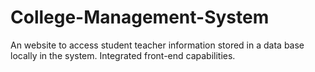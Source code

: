 # College-Management-System
An website to access student teacher information stored in a data base locally in the system. Integrated front-end capabilities.
